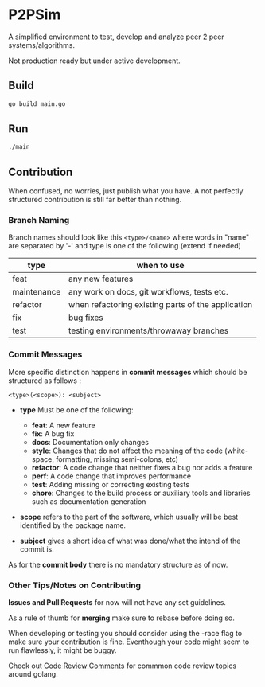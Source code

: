 # P2PSim
 A simplified environment to test, develop and analyze peer 2 peer systems/algorithms.

 Not production ready but under active development.

## Build

```sh
go build main.go
```

## Run

```sh
./main
```

## Contribution

When confused, no worries, just publish what you have. 
A not perfectly structured contribution is still far better than nothing.

### Branch Naming 
Branch names should look like this
`<type>/<name>`
where words in "name" are separated by '-'
and type is one of the following (extend if needed)

| type | when to use      |
|------|------------------|
| feat | any new features |
| maintenance | any work on docs, git workflows, tests etc. |
| refactor | when refactoring existing parts of the application |
| fix  | bug fixes        |
| test | testing environments/throwaway branches |

### Commit Messages
More specific distinction happens in **commit messages** which should be structured
as follows :

```
<type>(<scope>): <subject>
```

- **type**
Must be one of the following:

  * **feat**: A new feature
  * **fix**: A bug fix
  * **docs**: Documentation only changes
  * **style**: Changes that do not affect the meaning of the code (white-space, formatting, missing
    semi-colons, etc)
  * **refactor**: A code change that neither fixes a bug nor adds a feature
  * **perf**: A code change that improves performance
  * **test**: Adding missing or correcting existing tests
  * **chore**: Changes to the build process or auxiliary tools and libraries such as documentation
  generation

- **scope** refers to the part of the software, which usually will be best identified by the package name.

- **subject** gives a short idea of what was done/what the intend of the commit is.

As for the **commit body** there is no mandatory structure as of now.

### Other Tips/Notes on Contributing

**Issues and Pull Requests** for now will not have any set guidelines.

As a rule of thumb for **merging** make sure to rebase before doing so.

When developing or testing you should consider using the -race flag to make sure
your contribution is fine.
Eventhough your code might seem to run flawlessly, it might be buggy.

Check out [Code Review Comments](https://github.com/golang/go/wiki/CodeReviewComments) for commmon code review topics around golang.

